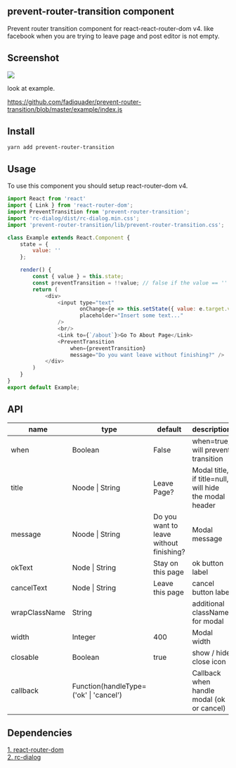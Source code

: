 ## prevent-router-transition component

Prevent router transition component for react-react-router-dom v4.
like facebook when you are trying to leave page and post editor is not empty.

## Screenshot

<img src="https://raw.githubusercontent.com/fadiquader/prevent-router-transition/master/screenshot.gif" />

look at example.

https://github.com/fadiquader/prevent-router-transition/blob/master/example/index.js

## Install
```
yarn add prevent-router-transition
```

## Usage
To use this component you should setup react-router-dom v4.

```js
import React from 'react'
import { Link } from 'react-router-dom';
import PreventTransition from 'prevent-router-transition';
import 'rc-dialog/dist/rc-dialog.min.css';
import 'prevent-router-transition/lib/prevent-router-transition.css';

class Example extends React.Component {
    state = {
        value: ''
    };

    render() {
        const { value } = this.state;
        const preventTransition = !!value; // false if the value == ''
        return (
            <div>
                <input type="text"
                       onChange={e => this.setState({ value: e.target.value })}
                       placeholder="Insert some text..."
                />
                <br/>
                <Link to={`/about`}>Go To About Page</Link>
                <PreventTransition
                    when={preventTransition}
                    message="Do you want leave without finishing?" />
            </div>
        )
    }
}
export default Example;

```
## API

<table class="table table-bordered table-striped">
    <thead>
    <tr>
        <th style="width: 100px;">name</th>
        <th style="width: 50px;">type</th>
        <th>default</th>
        <th>description</th>
    </tr>
    </thead>
    <tbody>
          <tr>
              <td>when</td>
              <td>Boolean</td>
              <td>False</td>
              <td>when=true, will prevent transition </td>
          </tr>
          <tr>
              <td>title</td>
              <td>Noode | String</td>
              <td>Leave Page?</td>
              <td>Modal title, if title=null, will hide the modal header</td>
          </tr>
          <tr>
              <td>message</td>
              <td>Noode | String</td>
              <td>Do you want to leave without finishing?</td>
              <td>Modal message </td>
          </tr>
          <tr>
              <td>okText</td>
              <td>Node | String</td>
              <td>Stay on this page</td>
              <td>ok button label</td>
          </tr>
          <tr>
              <td>cancelText</td>
              <td>Node | String</td>
              <td>Leave this page</td>
              <td>cancel button label</td>
          </tr>
          <tr>
              <td>wrapClassName</td>
              <td>String</td>
              <td></td>
              <td>additional className for modal</td>
          </tr>
          <tr>
              <td>width</td>
              <td>Integer</td>
              <td>400</td>
              <td>Modal width</td>
          </tr>
          <tr>
              <td>closable</td>
              <td>Boolean</td>
              <td>true</td>
              <td>show / hide close icon</td>
          </tr>
          <tr>
              <td>callback</td>
              <td>Function(handleType=('ok' | 'cancel')</td>
              <td></td>
              <td>Callback when handle modal (ok or cancel)</td>
          </tr>
    </tbody>
</table>

## Dependencies
[1. react-router-dom](https://github.com/ReactTraining/react-router/tree/master/packages/react-router-dom)
<br>
[2. rc-dialog](https://github.com/react-component/dialog)


